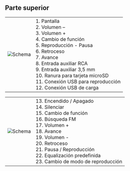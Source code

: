 ## Parte superior
| | |
|:-------|:-------|
|![Schema](http://static.energysistem.com/images/manuals/42260/58a42ff9cf690.jpg)| 1. Pantalla <br> 2. Volumen – <br>3. Volumen + <br>4. Cambio de función <br>5. Reproducción - Pausa <br>6. Retroceso <br>7. Avance <br>8. Entrada auxiliar RCA <br>9. Entrada auxiliar 3,5 mm <br>10. Ranura para tarjeta microSD <br>11. Conexión USB para reproducción <br> 12. Conexión USB de carga <br> |

| | |
|:-------|:-------|
|![Schema](http://static.energysistem.com/images/manuals/42601/59d33ec305c0f.jpg)|13. Encendido / Apagado <br> 14. Silenciar <br>15. Cambio de función <br>16. Búsqueda FM <br>17. Volumen + <br>18. Avance <br>19. Volumen - <br>20. Retroceso <br>21. Pausa / Reproducción <br>22. Equalización predefinida <br>23. Cambio de modo de reproducción <br>|

